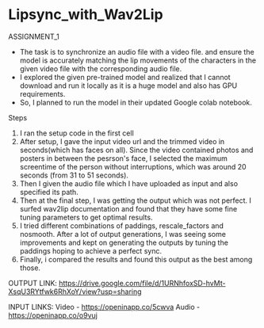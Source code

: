 # Lipsync_with_Wav2Lip
ASSIGNMENT_1
* The task is to synchronize an audio file with a video file. and ensure the model is accurately
matching the lip movements of the characters in the given video file with the corresponding audio file.
* I explored the given pre-trained model and realized that I cannot download and run it locally as it is a huge model and also has GPU requirements.
* So, I planned to run the model in their updated Google colab notebook.

Steps
1) I ran the setup code in the first cell
2) After setup, I gave the input video url and the trimmed video in seconds(which has faces on all). Since the video contained photos and posters in between the pesrson's face, I selected the maximum screentime of the person without interruptions, which was around 20 seconds (from 31 to 51 seconds).
3) Then I given the audio file which I have uploaded as input and also specified its path.
4) Then at the final step, I was getting the output which was not perfect. I surfed wav2lip documentation and found that they have some fine tuning parameters to get optimal results.
5) I tried different combinations of paddings, rescale_factors and nosmooth. After a lot of output generations, I was seeing some improvements and kept on generating the outputs by tuning the paddings hoping to achieve a perfect sync.
6) Finally, i compared the results and found this output as the best among those.

OUTPUT LINK: https://drive.google.com/file/d/1URNhfoxSD-hvMt-XsqU3RYtfwk6RhXoY/view?usp=sharing

INPUT LINKS:
Video - https://openinapp.co/5cwva
Audio - https://openinapp.co/o9vuj
